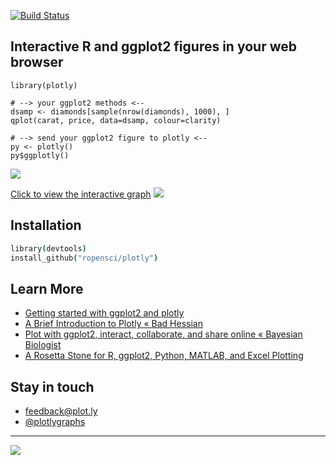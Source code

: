 [![Build Status](https://travis-ci.org/ropensci/plotly.png?branch=master)](https://travis-ci.org/ropensci/plotly)


Interactive R and ggplot2 figures in your web browser
---

```
library(plotly)

# --> your ggplot2 methods <--
dsamp <- diamonds[sample(nrow(diamonds), 1000), ]
qplot(carat, price, data=dsamp, colour=clarity)

# --> send your ggplot2 figure to plotly <--
py <- plotly()
py$ggplotly()
```

![](http://i.imgur.com/gp0muqe.gif)

[Click to view the interactive graph](https://plot.ly/~chris/2703)
[![](https://plot.ly/~chris/2703.png)](https://plot.ly/~chris/2703)

Installation
-------------


```coffee
library(devtools)
install_github("ropensci/plotly")
```


Learn More
---
- [Getting started with ggplot2 and plotly](https://plot.ly/ggplot2/)
- [A Brief Introduction to Plotly « Bad Hessian](http://badhessian.org/2014/08/a-brief-introduction-to-plotly/)
- [Plot with ggplot2, interact, collaborate, and share online « Bayesian Biologist](http://bayesianbiologist.com/2014/07/31/plot-with-ggplot2-interact-collaborate-and-share-online/)
- [A Rosetta Stone for R, ggplot2, Python, MATLAB, and Excel Plotting](http://nbviewer.ipython.org/gist/msund/61cdbd5b22c103fffb84)


Stay in touch
---
- <feedback@plot.ly>
- [@plotlygraphs](twitter.com/plotlygraphs)


---

[![](http://ropensci.org/public_images/github_footer.png)](http://ropensci.org)
